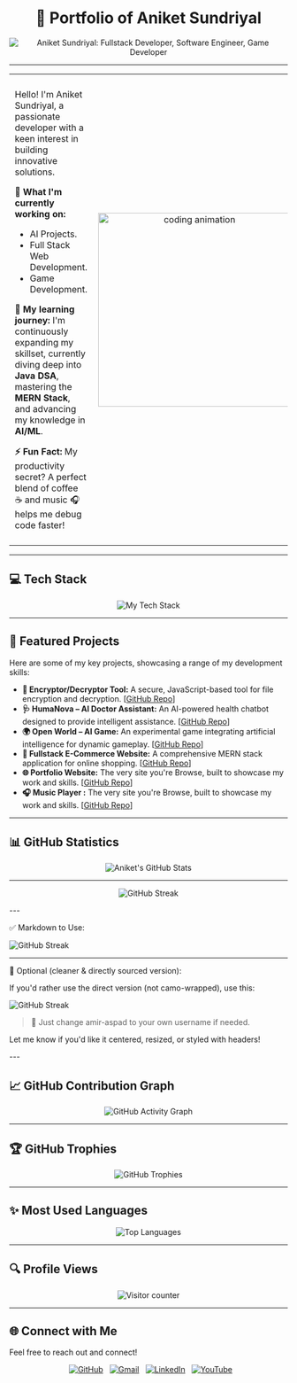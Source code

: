 <h1 align="center">🚀 Portfolio of Aniket Sundriyal</h1>

<p align="center">
  <img src="https://readme-typing-svg.demolab.com?font=Fira+Code&duration=3000&pause=1000&color=00F7FF&center=true&vCenter=true&width=435&lines=Fullstack+Developer;Software+Engineer;Game+Developer" alt="Aniket Sundriyal: Fullstack Developer, Software Engineer, Game Developer" />
</p>

---

<table width="100%">
  <tr>
    <td valign="top" style="padding: 10px;">

Hello! I'm Aniket Sundriyal, a passionate developer with a keen interest in building innovative solutions.

**🔭 What I'm currently working on:**
* AI Projects.
* Full Stack Web Development.
* Game Development.

**🌱 My learning journey:**
I'm continuously expanding my skillset, currently diving deep into **Java DSA**, mastering the **MERN Stack**, and advancing my knowledge in **AI/ML**.

**⚡ Fun Fact:**
My productivity secret? A perfect blend of coffee ☕ and music 🎧 helps me debug code faster!

</td>
<td align="center" style="padding: 10px;">
  <img src="https://media2.giphy.com/media/v1.Y2lkPTc5MGI3NjExamlvazE4eGpha2I0cHU3cWtwdXpzMGZyMDBxYmxuMjRwdW5oN2Y5dSZlcD12MV9pbnRlcm5hbF9naWZfYnlfaWQmY3Q9Zw/qgQUggAC3Pfv687qPC/giphy.gif" width="350" alt="coding animation" />
</td>
  </tr>
</table>

---

## 💻 Tech Stack

<p align="center">
  <img src="https://skillicons.dev/icons?i=html,css,js,react,nodejs,bootstrap,express,unity,cs,java,python,mongodb,linux,git,github,aiscript,vscode,docker,tailwind,firebase&perline=8" alt="My Tech Stack" />
</p>

---

## 🚀 Featured Projects

Here are some of my key projects, showcasing a range of my development skills:

* **🔐 Encryptor/Decryptor Tool:** A secure, JavaScript-based tool for file encryption and decryption. [[GitHub Repo](https://github.com/Gxaniket/encryptor-decryptor)]
* **🩺 HumaNova – AI Doctor Assistant:** An AI-powered health chatbot designed to provide intelligent assistance. [[GitHub Repo](https://github.com/Gxaniket/HumaNova-AI)]
* **🌍 Open World – AI Game:** An experimental game integrating artificial intelligence for dynamic gameplay. [[GitHub Repo](https://github.com/Gxaniket/Open-World-Game)]
* **🛒 Fullstack E-Commerce Website:** A comprehensive MERN stack application for online shopping. [[GitHub Repo](https://github.com/Gxaniket/ShopSmart-Full_Stack)]
* **🌐 Portfolio Website:** The very site you're Browse, built to showcase my work and skills. [[GitHub Repo](https://github.com/Gxaniket/Portfolio)]
* **🎧 Music Player :** The very site you're Browse, built to showcase my work and skills. [[GitHub Repo](https://github.com/Gxaniket/music-player)]
---

## 📊 GitHub Statistics

<p align="center">
  <img src="https://github-readme-stats.vercel.app/api?username=Gxaniket&show_icons=true&theme=radical" alt="Aniket's GitHub Stats" />
</p>

---
<p align="center">
  <img src="https://github-readme-streak-stats.herokuapp.com?user=gxaniket&theme=radical" alt="GitHub Streak" />
</p>
---

✅ Markdown to Use:

![GitHub Streak](https://camo.githubusercontent.com/4520a1820246d428205014c377eb38c90e3202bc912fdc0f2f939e784d16be02/68747470733a2f2f6769746875622d726561646d652d73747265616b2d73746174732e6865726f6b756170702e636f6d2f3f757365723d616d69722d6173706164267468656d653d7261646963616c)


---

📌 Optional (cleaner & directly sourced version):

If you'd rather use the direct version (not camo-wrapped), use this:

![GitHub Streak](https://github-readme-streak-stats.herokuapp.com?user=amir-aspad&theme=radical)

> 🔁 Just change amir-aspad to your own username if needed.



Let me know if you'd like it centered, resized, or styled with headers!


</p>
---


## 📈 GitHub Contribution Graph

<p align="center">
  <img src="https://github-readme-activity-graph.vercel.app/graph?username=Gxaniket&theme=tokyo-night" alt="GitHub Activity Graph" />
</p>

---

## 🏆 GitHub Trophies

<p align="center">
  <img src="https://github-profile-trophy.vercel.app/?username=Gxaniket&theme=monokai" alt="GitHub Trophies" />
</p>

---

## ✨ Most Used Languages

<p align="center">
  <img src="https://github-readme-stats.vercel.app/api/top-langs/?username=Gxaniket&layout=compact&theme=tokyonight" alt="Top Languages" />
</p>

---

## 🔍 Profile Views

<p align="center">
  <img src="https://komarev.com/ghpvc/?username=Gxaniket&label=Profile%20views&color=0e75b6&style=flat" alt="Visitor counter" />
</p>

---

## 🌐 Connect with Me

Feel free to reach out and connect!

<p align="center">
  <a href="https://github.com/GxAniket" target="_blank"><img src="https://img.shields.io/badge/GitHub-100000?style=for-the-badge&logo=github&logoColor=white" alt="GitHub"></a>
  <a href="mailto:sundriyalaniket@gmail.com"><img src="https://img.shields.io/badge/Email-D14836?style=for-the-badge&logo=gmail&logoColor=white" alt="Gmail"></a>
  <a href="https://www.linkedin.com/in/aniket-sundriyal" target="_blank"><img src="https://img.shields.io/badge/LinkedIn-0077B5?style=for-the-badge&logo=linkedin&logoColor=white" alt="LinkedIn"></a>
  <a href="https://www.youtube.com/@gxaniket001" target="_blank"><img src="https://img.shields.io/badge/YouTube-FF0000?style=for-the-badge&logo=youtube&logoColor=white" alt="YouTube"></a>
</p>
